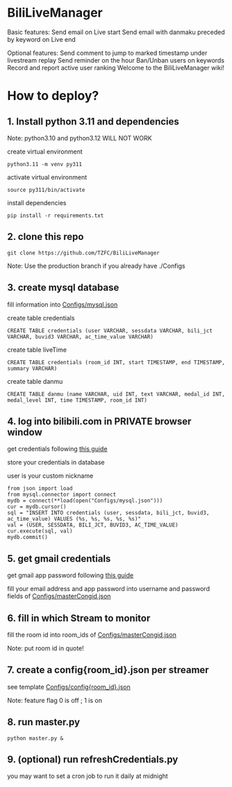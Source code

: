 # BiliLiveManager

Basic features:
  Send email on Live start
  Send email with danmaku preceded by keyword on Live end

Optional features:
  Send comment to jump to marked timestamp under livestream replay
  Send reminder on the hour
  Ban/Unban users on keywords
  Record and report active user ranking
Welcome to the BiliLiveManager wiki!

# How to deploy?
## 1. Install python **3.11** and dependencies
Note: python3.10 and python3.12 WILL NOT WORK

create virtual environment
```
python3.11 -m venv py311
```

activate virtual environment
```
source py311/bin/activate
```

install dependencies
```
pip install -r requirements.txt
```
## 2. clone this repo
```
git clone https://github.com/TZFC/BiliLiveManager
```
Note: Use the production branch if you already have ./Configs

## 3. create mysql database
fill information into [Configs/mysql.json](https://github.com/TZFC/BiliLiveManager/blob/main/Configs/mysql.json)

create table credentials
```
CREATE TABLE credentials (user VARCHAR, sessdata VARCHAR, bili_jct VARCHAR, buvid3 VARCHAR, ac_time_value VARCHAR)
```

create table liveTime
```
CREATE TABLE credentials (room_id INT, start TIMESTAMP, end TIMESTAMP, summary VARCHAR)
```

create table danmu
```
CREATE TABLE danmu (name VARCHAR, uid INT, text VARCHAR, medal_id INT, medal_level INT, time TIMESTAMP, room_id INT)
```

## 4. log into bilibili.com in **PRIVATE** browser window
get credentials following [this guide](https://nemo2011.github.io/bilibili-api/#/get-credential)

store your credentials in database

user is your custom nickname
```
from json import load
from mysql.connector import connect
mydb = connect(**load(open("Configs/mysql.json")))
cur = mydb.cursor()
sql = "INSERT INTO credentials (user, sessdata, bili_jct, buvid3, ac_time_value) VALUES (%s, %s, %s, %s, %s)"
val = (USER, SESSDATA, BILI_JCT, BUVID3, AC_TIME_VALUE)
cur.execute(sql, val)
mydb.commit()
```

## 5. get gmail credentials
get gmail app password following [this guide](https://support.google.com/mail/answer/185833?hl=en)

fill your email address and app password into username and password fields of [Configs/masterCongid.json](https://github.com/TZFC/BiliLiveManager/blob/main/Configs/masterConfig.json)

## 6. fill in which Stream to monitor
fill the room id into room_ids of [Configs/masterCongid.json](https://github.com/TZFC/BiliLiveManager/blob/main/Configs/masterConfig.json)

Note: put room id in quote!

## 7. create a config{room_id}.json per streamer
see template [Configs/config{room_id}.json](https://github.com/TZFC/BiliLiveManager/blob/main/Configs/config%7Broom_id%7D.json)

Note: feature flag 0 is off ; 1 is on

## 8. run master.py
```
python master.py &
```

## 9. (optional) run refreshCredentials.py
you may want to set a cron job to run it daily at midnight
